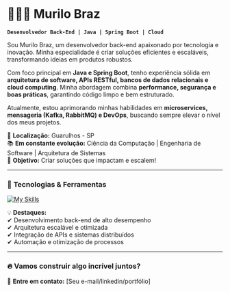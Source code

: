 # 👨🏽‍💻 Murilo Braz  

**`Desenvolvedor Back-End | Java | Spring Boot | Cloud`**  

Sou Murilo Braz, um desenvolvedor back-end apaixonado por tecnologia e inovação. Minha especialidade é criar soluções eficientes e escaláveis, transformando ideias em produtos robustos.  

Com foco principal em **Java e Spring Boot**, tenho experiência sólida em **arquitetura de software, APIs RESTful, bancos de dados relacionais e cloud computing**. Minha abordagem combina **performance, segurança e boas práticas**, garantindo código limpo e bem estruturado.  

Atualmente, estou aprimorando minhas habilidades em **microservices, mensageria (Kafka, RabbitMQ) e DevOps**, buscando sempre elevar o nível dos meus projetos.  

📍 **Localização:** Guarulhos - SP  
📚 **Em constante evolução:** Ciência da Computação | Engenharia de Software | Arquitetura de Sistemas  
🚀 **Objetivo:** Criar soluções que impactam e escalem!  

---

### 🚀 **Tecnologias & Ferramentas**  

[![My Skills](https://skillicons.dev/icons?i=java,spring,postgresql,mysql,docker,aws,kafka,git,linux)](https://skillicons.dev)  

💡 **Destaques:**  
✔ Desenvolvimento back-end de alto desempenho  
✔ Arquitetura escalável e otimizada  
✔ Integração de APIs e sistemas distribuídos  
✔ Automação e otimização de processos  

---

### 🔥 **Vamos construir algo incrível juntos?**  
📩 **Entre em contato:** [Seu e-mail/linkedin/portfólio]  
